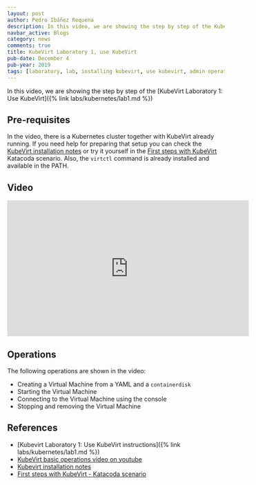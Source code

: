 ```yaml
---
layout: post
author: Pedro Ibáñez Requena
description: In this video, we are showing the step by step of the KubeVirt Laboratory 1 Use KubeVirt
navbar_active: Blogs
category: news
comments: true
title: KubeVirt Laboratory 1, use KubeVirt
pub-date: December 4
pub-year: 2019
tags: [laboratory, lab, installing kubevirt, use kubevirt, admin operations]
---
```


In this video, we are showing the step by step of the [KubeVirt Laboratory 1: Use KubeVirt]({% link labs/kubernetes/lab1.md %})

## Pre-requisites

In the video, there is a Kubernetes cluster together with KubeVirt already running. If you need help for preparing that setup you can check the [KubeVirt installation notes](https://kubevirt.io/user-guide/#/installation/installation) or try it yourself in the [First steps with KubeVirt](https://www.katacoda.com/kubevirt/scenarios/kubevirt-101) Katacoda scenario.
Also, the `virtctl` command is already installed and available in the PATH.

## Video

<iframe width="560" height="315" style="height: 315px" src="https://www.youtube.com/embed/eQZPCeOs9-c" frameborder="0" allow="accelerometer; autoplay; encrypted-media; gyroscope; picture-in-picture" allowfullscreen></iframe>

## Operations

The following operations are shown in the video:

- Creating a Virtual Machine from a YAML and a `containerdisk`
- Starting the Virtual Machine
- Connecting to the Virtual Machine using the console
- Stopping and removing the Virtual Machine

## References

- [Kubevirt Laboratory 1: Use KubeVirt instructions]({% link labs/kubernetes/lab1.md %})
- [KubeVirt basic operations video on youtube](https://www.youtube.com/watch?v=KC03G60shIc)
- [Kubevirt installation notes](https://kubevirt.io/user-guide/#/installation/installation)
- [First steps with KubeVirt - Katacoda scenario](https://www.katacoda.com/kubevirt/scenarios/kubevirt-101)
